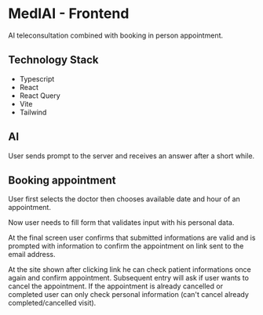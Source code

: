 # MedlAI - Frontend
AI teleconsultation combined with booking in person appointment.

## Technology Stack
- Typescript
- React
- React Query
- Vite
- Tailwind

## AI
User sends prompt to the server and receives an answer after a short while.

## Booking appointment
User first selects the doctor then chooses available date and hour of an appointment.

Now user needs to fill form that validates input with his personal data.

At the final screen user confirms that submitted informations are valid and is prompted with information to confirm the appointment on link sent to the email address.

At the site shown after clicking link he can check patient informations once again and confirm appointment. Subsequent entry will ask if user wants to cancel the appointment. If the appointment is already cancelled or completed user can only check personal information (can't cancel already completed/cancelled visit).
